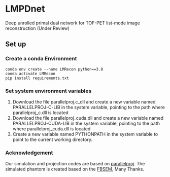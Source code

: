 # LMPDnet
Deep unrolled primal dual network for TOF-PET list-mode image reconstruction (Under Review)

## Set up

### Create a conda Environment
```
conda env create --name LMRecon python==3.8
conda activate LMRecon
pip install requirements.txt
```
###

### Set system environment variables
1. Download the file parallelproj.c_dll and create a new variable named PARALLELPROJ-C-LIB in the system variable, pointing to the path where parallelproj_c.dll is located
2. Download the file parallelproj_cuda.dll and create a new variable named PARALLELPROJ-CUDA-LIB in the system variable, pointing to the path where parallelproj_cuda.dll is located
3. Create a new variable named PYTHONPATH in the system variable to point to the current working directory.
###


### Acknowledgement

Our simulation and projection codes are based on [
parallelproj](https://github.com/gschramm/parallelproj). The simulated phantom is created based on the [FBSEM](https://github.com/Abolfazl-Mehranian/FBSEM), Many Thanks. 
